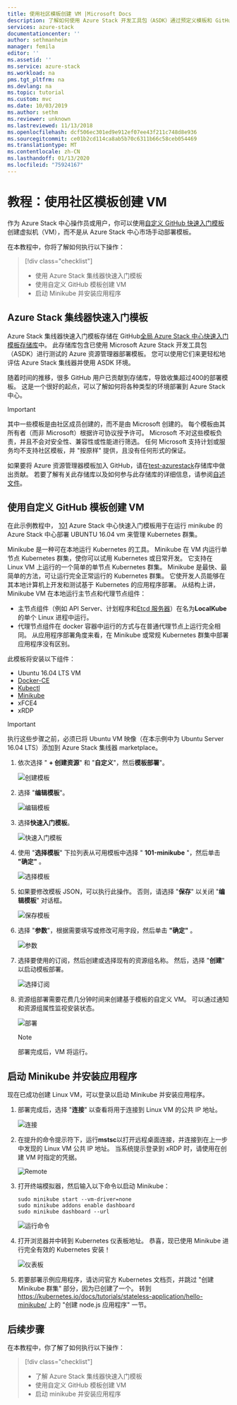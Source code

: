 ```yaml
---
title: 使用社区模板创建 VM |Microsoft Docs
description: 了解如何使用 Azure Stack 开发工具包（ASDK）通过预定义模板和 GitHub 自定义模板来创建 VM。
services: azure-stack
documentationcenter: ''
author: sethmanheim
manager: femila
editor: ''
ms.assetid: ''
ms.service: azure-stack
ms.workload: na
pms.tgt_pltfrm: na
ms.devlang: na
ms.topic: tutorial
ms.custom: mvc
ms.date: 10/03/2019
ms.author: sethm
ms.reviewer: unknown
ms.lastreviewed: 11/13/2018
ms.openlocfilehash: dcf506ec301ed9e912ef07ee43f211c748d8e936
ms.sourcegitcommit: ce01b2cd114ca8ab5b70c6311b66c58ceb054469
ms.translationtype: MT
ms.contentlocale: zh-CN
ms.lasthandoff: 01/13/2020
ms.locfileid: "75924167"
---
```

# <a name="tutorial-create-a-vm-using-a-community-template"></a>教程：使用社区模板创建 VM

作为 Azure Stack 中心操作员或用户，你可以使用[自定义 GitHub 快速入门模板](https://github.com/Azure/AzureStack-QuickStart-Templates)创建虚拟机（VM），而不是从 Azure Stack 中心市场手动部署模板。

在本教程中，你将了解如何执行以下操作：

> [!div class="checklist"]
> * 使用 Azure Stack 集线器快速入门模板
> * 使用自定义 GitHub 模板创建 VM
> * 启动 Minikube 并安装应用程序

## <a name="azure-stack-hub-quickstart-templates"></a>Azure Stack 集线器快速入门模板

Azure Stack 集线器快速入门模板存储在 GitHub[全局 Azure Stack 中心快速入门模板存储库](https://github.com/Azure/AzureStack-QuickStart-Templates)中。 此存储库包含已使用 Microsoft Azure Stack 开发工具包（ASDK）进行测试的 Azure 资源管理器部署模板。 您可以使用它们来更轻松地评估 Azure Stack 集线器并使用 ASDK 环境。

随着时间的推移，很多 GitHub 用户已贡献到存储库，导致收集超过400的部署模板。 这是一个很好的起点，可以了解如何将各种类型的环境部署到 Azure Stack 中心。

>[!IMPORTANT]
> 其中一些模板是由社区成员创建的，而不是由 Microsoft 创建的。 每个模板由其所有者（而非 Microsoft）根据许可协议授予许可。 Microsoft 不对这些模板负责，并且不会对安全性、兼容性或性能进行筛选。 任何 Microsoft 支持计划或服务均不支持社区模板，并 "按原样" 提供，且没有任何形式的保证。

如果要将 Azure 资源管理器模板加入 GitHub，请在[test-azurestack](https://github.com/Azure/AzureStack-QuickStart-Templates)存储库中做出贡献。 若要了解有关此存储库以及如何参与此存储库的详细信息，请参阅[自述文件](https://aka.ms/aa6zktg)。

## <a name="create-a-vm-using-a-custom-github-template"></a>使用自定义 GitHub 模板创建 VM

在此示例教程中， [101](https://github.com/Azure/AzureStack-QuickStart-Templates/tree/master/101-vm-linux-minikube) Azure Stack 中心快速入门模板用于在运行 minikube 的 Azure Stack 中心部署 UBUNTU 16.04 vm 来管理 Kubernetes 群集。

Minikube 是一种可在本地运行 Kubernetes 的工具。 Minikube 在 VM 内运行单节点 Kubernetes 群集，使你可以试用 Kubernetes 或日常开发。 它支持在 Linux VM 上运行的一个简单的单节点 Kubernetes 群集。 Minikube 是最快、最简单的方法，可让运行完全正常运行的 Kubernetes 群集。 它使开发人员能够在其本地计算机上开发和测试基于 Kubernetes 的应用程序部署。 从结构上讲，Minikube VM 在本地运行主节点和代理节点组件：

* 主节点组件（例如 API Server、计划程序和[Etcd 服务器](https://coreos.com/etcd/)）在名为**LocalKube**的单个 Linux 进程中运行。
* 代理节点组件在 docker 容器中运行的方式与在普通代理节点上运行完全相同。 从应用程序部署角度来看，在 Minikube 或常规 Kubernetes 群集中部署应用程序没有区别。

此模板将安装以下组件：

* Ubuntu 16.04 LTS VM
* [Docker-CE](https://download.docker.com/linux/ubuntu)
* [Kubectl](https://storage.googleapis.com/kubernetes-release/release/v1.8.0/bin/linux/amd64/kubectl)
* [Minikube](https://storage.googleapis.com/minikube/releases/latest/minikube-linux-amd64)
* xFCE4
* xRDP

> [!IMPORTANT]
> 执行这些步骤之前，必须已将 Ubuntu VM 映像（在本示例中为 Ubuntu Server 16.04 LTS）添加到 Azure Stack 集线器 marketplace。

1. 依次选择 " **+ 创建资源**" 和 "**自定义**"，然后**模板部署**"。

    ![创建模板](media/azure-stack-create-vm-template/1.PNG)

2. 选择 "**编辑模板**"。

    ![编辑模板](media/azure-stack-create-vm-template/2.PNG)

3. 选择**快速入门模板**。

    ![快速入门模板](media/azure-stack-create-vm-template/3.PNG)

4. 使用 "**选择模板**" 下拉列表从可用模板中选择 " **101-minikube** "，然后单击 **"确定"** 。

    ![选择模板](media/azure-stack-create-vm-template/4.PNG)

5. 如果要修改模板 JSON，可以执行此操作。 否则，请选择 "**保存**" 以关闭 "**编辑模板**" 对话框。

    ![保存模板](media/azure-stack-create-vm-template/5.PNG)

6. 选择 "**参数**"，根据需要填写或修改可用字段，然后单击 **"确定"** 。

    ![参数](media/azure-stack-create-vm-template/6.PNG)

7. 选择要使用的订阅，然后创建或选择现有的资源组名称。 然后，选择 "**创建**" 以启动模板部署。

    ![选择订阅](media/azure-stack-create-vm-template/7.PNG)

8. 资源组部署需要花费几分钟时间来创建基于模板的自定义 VM。 可以通过通知和资源组属性监视安装状态。

    ![部署](media/azure-stack-create-vm-template/8.PNG)

    >[!NOTE]
    > 部署完成后，VM 将运行。

## <a name="start-minikube-and-install-an-application"></a>启动 Minikube 并安装应用程序

现在已成功创建 Linux VM，可以登录以启动 Minikube 并安装应用程序。

1. 部署完成后，选择 "**连接**" 以查看将用于连接到 Linux VM 的公共 IP 地址。

    ![连接](media/azure-stack-create-vm-template/9.PNG)

2. 在提升的命令提示符下，运行**mstsc**以打开远程桌面连接，并连接到在上一步中发现的 Linux VM 公共 IP 地址。 当系统提示登录到 xRDP 时，请使用在创建 VM 时指定的凭据。

    ![Remote](media/azure-stack-create-vm-template/10.PNG)

3. 打开终端模拟器，然后输入以下命令以启动 Minikube：

    ```shell
    sudo minikube start --vm-driver=none
    sudo minikube addons enable dashboard
    sudo minikube dashboard --url
    ```

    ![运行命令](media/azure-stack-create-vm-template/11.PNG)

4. 打开浏览器并中转到 Kubernetes 仪表板地址。 恭喜，现已使用 Minikube 进行完全有效的 Kubernetes 安装！

    ![仪表板](media/azure-stack-create-vm-template/12.PNG)

5. 若要部署示例应用程序，请访问官方 Kubernetes 文档页，并跳过 "创建 Minikube 群集" 部分，因为已创建了一个。 转到 https://kubernetes.io/docs/tutorials/stateless-application/hello-minikube/ 上的 "创建 node.js 应用程序" 一节。

## <a name="next-steps"></a>后续步骤

在本教程中，你了解了如何执行以下操作：

> [!div class="checklist"]
> * 了解 Azure Stack 集线器快速入门模板
> * 使用自定义 GitHub 模板创建 VM
> * 启动 minikube 并安装应用程序
